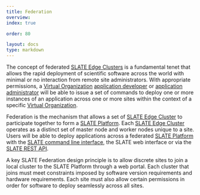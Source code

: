 ```yaml
---
title: Federation
overview: 
index: true

order: 80

layout: docs
type: markdown
---
```

The concept of federated [SLATE Edge Clusters](http://slateci.io/docs/concepts/hardware-components/edge-cluster.html) is a fundamental tenet that allows the rapid deployment of scientific software across the world with minimal or no interaction from remote site administrators.  With appropriate permissions, a [Virtual Organization](http://slateci.io/docs/concepts/organizational-roles/virtual-organization.html) [application developer](http://slateci.io/docs/concepts/individual-roles/application-developer.html) or [application administrator](http://slateci.io/docs/concepts/individual-roles/application-administrator.html) will be able to issue a set of commands to deploy one or more instances of an application across one or more sites within the context of a specific [Virtual
Organization](http://slateci.io/docs/concepts/organizational-roles/virtual-organization.html).

Federation is the mechanism that allows a set of [SLATE Edge Cluster](http://slateci.io/docs/concepts/hardware-components/edge-cluster.html) to participate together to form a [SLATE Platform](http://slateci.io/docs/concepts/hardware-components/platform.html).  Each [SLATE Edge Cluster](http://slateci.io/docs/concepts/hardware-components/edge-cluster.html) operates as a distinct set of master node and worker nodes unique to a site.  Users will be able to deploy applications across a federated [SLATE Platform](http://slateci.io/docs/concepts/hardware-components/platform.html) with the [SLATE command line interface](http://slateci.io/docs/concepts/software-components/cli.html), the SLATE web interface or via the [SLATE REST API]().

A key SLATE Federation design principle is to allow discrete sites to join a local cluster to the SLATE Platform through a web portal.  Each cluster that joins must meet constraints imposed by software version requirements and hardware requirements.  Each site must also allow certain permissions in order for software to deploy seamlessly across all sites.  

<!--
SLATE Federation comprises a set of

{% include section-index.html %}
-->
